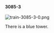 #### 3085-3
![train-3085-3-0.png](https://github.com/lil-lab/nlvr/raw/master/nlvr/train/images/78/train-3085-3-0.png "train-3085-3-0.png")

There is a blue tower.